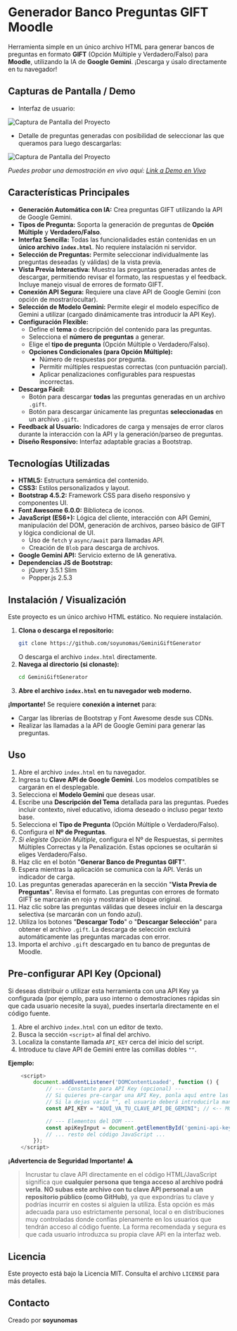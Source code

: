 # Generador Banco Preguntas GIFT Moodle

Herramienta simple en un único archivo HTML para generar bancos de preguntas en formato **GIFT** (Opción Múltiple y Verdadero/Falso) para **Moodle**, utilizando la IA de **Google Gemini**. ¡Descarga y úsalo directamente en tu navegador!

## Capturas de Pantalla / Demo
* Interfaz de usuario:

![Captura de Pantalla del Proyecto](image-1.png)

* Detalle de preguntas generadas con posibilidad de seleccionar las que queramos para luego descargarlas:
  
![Captura de Pantalla del Proyecto](image-2.png)

*Puedes probar una demostración en vivo aquí: [Link a Demo en Vivo](https://soyunomas.github.io/GeminiGiftGenerator/index.html)*

## Características Principales

*   **Generación Automática con IA:** Crea preguntas GIFT utilizando la API de Google Gemini.
*   **Tipos de Pregunta:** Soporta la generación de preguntas de **Opción Múltiple** y **Verdadero/Falso**.
*   **Interfaz Sencilla:** Todas las funcionalidades están contenidas en un **único archivo `index.html`**. No requiere instalación ni servidor.
*   **Selección de Preguntas:** Permite seleccionar individualmente las preguntas deseadas (y válidas) de la vista previa.
*   **Vista Previa Interactiva:** Muestra las preguntas generadas antes de descargar, permitiendo revisar el formato, las respuestas y el feedback. Incluye manejo visual de errores de formato GIFT.
*   **Conexión API Segura:** Requiere una clave API de Google Gemini (con opción de mostrar/ocultar).
*   **Selección de Modelo Gemini:** Permite elegir el modelo específico de Gemini a utilizar (cargado dinámicamente tras introducir la API Key).
*   **Configuración Flexible:**
    *   Define el **tema** o descripción del contenido para las preguntas.
    *   Selecciona el **número de preguntas** a generar.
    *   Elige el **tipo de pregunta** (Opción Múltiple o Verdadero/Falso).
    *   **Opciones Condicionales (para Opción Múltiple):**
        *   Número de respuestas por pregunta.
        *   Permitir múltiples respuestas correctas (con puntuación parcial).
        *   Aplicar penalizaciones configurables para respuestas incorrectas.
*   **Descarga Fácil:**
    *   Botón para descargar **todas** las preguntas generadas en un archivo `.gift`.
    *   Botón para descargar únicamente las preguntas **seleccionadas** en un archivo `.gift`.
*   **Feedback al Usuario:** Indicadores de carga y mensajes de error claros durante la interacción con la API y la generación/parseo de preguntas.
*   **Diseño Responsivo:** Interfaz adaptable gracias a Bootstrap.

## Tecnologías Utilizadas

*   **HTML5:** Estructura semántica del contenido.
*   **CSS3:** Estilos personalizados y layout.
*   **Bootstrap 4.5.2:** Framework CSS para diseño responsivo y componentes UI.
*   **Font Awesome 6.0.0:** Biblioteca de iconos.
*   **JavaScript (ES6+):** Lógica del cliente, interacción con API Gemini, manipulación del DOM, generación de archivos, parseo básico de GIFT y lógica condicional de UI.
    *   Uso de `fetch` y `async/await` para llamadas API.
    *   Creación de `Blob` para descarga de archivos.
*   **Google Gemini API:** Servicio externo de IA generativa.
*   **Dependencias JS de Bootstrap:**
    *   jQuery 3.5.1 Slim
    *   Popper.js 2.5.3

## Instalación / Visualización

Este proyecto es un único archivo HTML estático. No requiere instalación.

1.  **Clona o descarga el repositorio:**
    ```bash
    git clone https://github.com/soyunomas/GeminiGiftGenerator
    ```
    O descarga el archivo `index.html` directamente.
2.  **Navega al directorio (si clonaste):**
    ```bash
    cd GeminiGiftGenerator
    ```
3.  **Abre el archivo `index.html` en tu navegador web moderno.**

**¡Importante!** Se requiere **conexión a internet** para:
*   Cargar las librerías de Bootstrap y Font Awesome desde sus CDNs.
*   Realizar las llamadas a la API de Google Gemini para generar las preguntas.

## Uso

1.  Abre el archivo `index.html` en tu navegador.
2.  Ingresa tu **Clave API de Google Gemini**. Los modelos compatibles se cargarán en el desplegable.
3.  Selecciona el **Modelo Gemini** que deseas usar.
4.  Escribe una **Descripción del Tema** detallada para las preguntas. Puedes incluir contexto, nivel educativo, idioma deseado o incluso pegar texto base.
5.  Selecciona el **Tipo de Pregunta** (Opción Múltiple o Verdadero/Falso).
6.  Configura el **Nº de Preguntas**.
7.  *Si elegiste Opción Múltiple*, configura el Nº de Respuestas, si permites Múltiples Correctas y la Penalización. Estas opciones se ocultarán si eliges Verdadero/Falso.
8.  Haz clic en el botón "**Generar Banco de Preguntas GIFT**".
9.  Espera mientras la aplicación se comunica con la API. Verás un indicador de carga.
10. Las preguntas generadas aparecerán en la sección "**Vista Previa de Preguntas**". Revisa el formato. Las preguntas con errores de formato GIFT se marcarán en rojo y mostrarán el bloque original.
11. Haz clic sobre las preguntas válidas que desees incluir en la descarga selectiva (se marcarán con un fondo azul).
12. Utiliza los botones "**Descargar Todo**" o "**Descargar Selección**" para obtener el archivo `.gift`. La descarga de selección excluirá automáticamente las preguntas marcadas con error.
13. Importa el archivo `.gift` descargado en tu banco de preguntas de Moodle.

## Pre-configurar API Key (Opcional)

Si deseas distribuir o utilizar esta herramienta con una API Key ya configurada (por ejemplo, para uso interno o demostraciones rápidas sin que cada usuario necesite la suya), puedes insertarla directamente en el código fuente.

1.  Abre el archivo `index.html` con un editor de texto.
2.  Busca la sección `<script>` al final del archivo.
3.  Localiza la constante llamada `API_KEY` cerca del inicio del script.
4.  Introduce tu clave API de Gemini entre las comillas dobles `""`.

**Ejemplo:**

```javascript
    <script>
        document.addEventListener('DOMContentLoaded', function () {
            // --- Constante para API Key (opcional) ---
            // Si quieres pre-cargar una API Key, ponla aquí entre las comillas.
            // Si la dejas vacía "", el usuario deberá introducirla manualmente.
            const API_KEY = "AQUÍ_VA_TU_CLAVE_API_DE_GEMINI"; // <-- MODIFICA AQUÍ

            // --- Elementos del DOM ---
            const apiKeyInput = document.getElementById('gemini-api-key');
            // ... resto del código JavaScript ...
        });
    </script>
```
**¡Advertencia de Seguridad Importante!** ⚠️

> Incrustar tu clave API directamente en el código HTML/JavaScript significa que **cualquier persona que tenga acceso al archivo podrá verla**. **NO subas este archivo con tu clave API personal a un repositorio público (como GitHub)**, ya que expondrías tu clave y podrías incurrir en costes si alguien la utiliza. Esta opción es más adecuada para uso estrictamente personal, local o en distribuciones muy controladas donde confías plenamente en los usuarios que tendrán acceso al código fuente. La forma recomendada y segura es que cada usuario introduzca su propia clave API en la interfaz web.

## Licencia

Este proyecto está bajo la Licencia MIT. Consulta el archivo `LICENSE` para más detalles.

## Contacto

Creado por **soyunomas**

